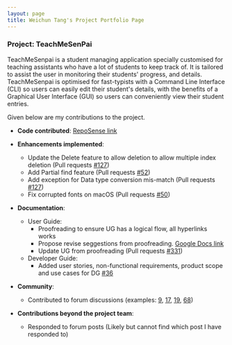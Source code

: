 ```yaml
---
layout: page
title: Weichun Tang's Project Portfolio Page
---
```


### Project: TeachMeSenPai

TeachMeSenpai is a student managing application specially customised for teaching assistants who have a lot of students to keep track of. It is tailored to assist the user in monitoring their students' progress, and details. TeachMeSenpai is optimised for fast-typists with a Command Line Interface (CLI) so users can easily edit their student's details, with the benefits of a Graphical User Interface (GUI) so users can conveniently view their student entries.

Given below are my contributions to the project.

* **Code contributed**: [RepoSense link]([https://nus-cs2103-ay2223s2.github.io/tp-dashboard/?search=alextang809&breakdown=true])

* **Enhancements implemented**:
  * Update the Delete feature to allow deletion to allow multiple index deletion (Pull requests [\#127]())
  * Add Partial find feature (Pull requests [\#52]())
  * Add exception for Data type conversion mis-match (Pull requests [\#127]())
  * Fix corrupted fonts on macOS (Pull requests [\#50]())

* **Documentation**:
  * User Guide:
    * Proofreading to ensure UG has a logical flow, all hyperlinks works
    * Propose revise seggestions from proofreading. [Google Docs link]([https://docs.google.com/document/d/17r9UW7hXrXqsuTjcml3N8ksyzeK_k7Jr9UI8u8lC31M/edit])
    * Update UG from proofreading (Pull requests [\#331]())
  * Developer Guide:
    * Added user stories, non-functional requirements, product scope and use cases for DG [\#36]()

* **Community**:
  * Contributed to forum discussions (examples: [9](), [17](), [19](), [68]())

* **Contributions beyond the project team**:
  * Responded to forum posts (Likely but cannot find which post I have responded to)
